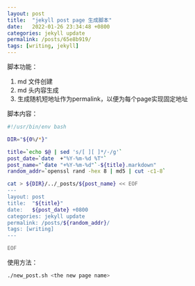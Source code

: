 ```yaml
---
layout: post
title:  "jekyll post page 生成脚本"
date:   2022-01-26 23:34:48 +0800
categories: jekyll update
permalink: /posts/65e8b919/
tags: [writing, jekyll]
---
```


脚本功能：
1. md 文件创建
2. md 头内容生成
3. 生成随机短地址作为permalink，以便为每个page实现固定地址


脚本内容：

```bash
#!/usr/bin/env bash

DIR="${0%/*}"

title=`echo $@ | sed 's/[ ][ ]*/-/g'`
post_date=`date  +"%Y-%m-%d %T"`
post_name="`date "+%Y-%m-%d"`-${title}.markdown"
random_addr=`openssl rand -hex 8 | md5 | cut -c1-8`

cat > ${DIR}/../_posts/${post_name} << EOF
---
layout: post
title:  "${title}"
date:   ${post_date} +0800
categories: jekyll update
permalink: /posts/${random_addr}/
tags: [writing]
---

EOF


```

使用方法：

```bash
./new_post.sh <the new page name>
```
